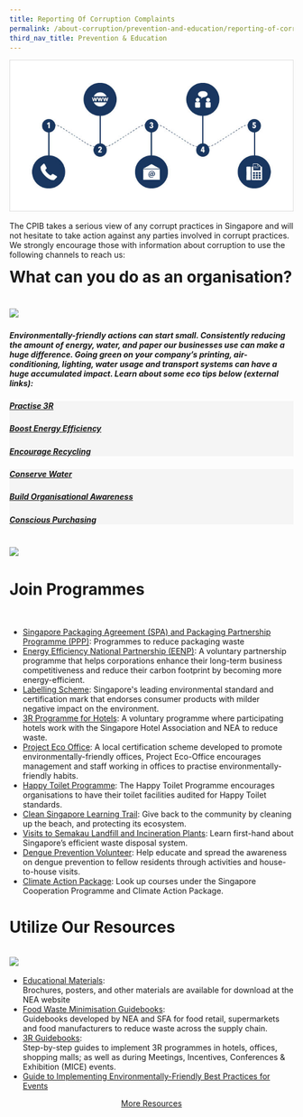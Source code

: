 ```yaml
---
title: Reporting Of Corruption Complaints
permalink: /about-corruption/prevention-and-education/reporting-of-corruption-complaints/
third_nav_title: Prevention & Education
---
```


<img src="/images/abt-corruption_rept-corruption-complaints.jpg" alt="reporting of corruption complaints">

The CPIB takes a serious view of any corrupt practices in Singapore and will not hesitate to take action against any parties involved in corrupt practices. We strongly encourage those with information about corruption to use the following channels to reach us:



<!-- not sure why margin top exists here -->
<h1 style="margin-top: 0px"><b> What can you do as an organisation?</b></h1>

<div class='container' id='org'>
    <div class='grid-row'>
        <div class='grid-column'>
            <img src="/images/take-action-4.svg" style="max-width:50vh; margin-top:20px">
        </div> 
    </div>
    <div>
    <h5>Environmentally-friendly actions can start small. Consistently reducing the amount of energy, water, and paper our businesses use can make a huge difference. Going green on your company’s printing, air-conditioning, lighting, water usage and transport systems can have a huge accumulated impact. Learn about some eco tips below <em>(external links):</em></h5>
    </div>
<!-- used id #org for line below to select link CSS instead of inline styles, refer to CSS -->
    <div class='grid-row' style="background-color:#f5f5f5;">
        <div class='grid-column'>
            <div>
            <h5><i class="fas fa-recycle"></i></h5></div>
            <div>
                <h5><a href="https://www.nea.gov.sg/our-services/waste-management/3r-programmes-and-resources/waste-minimisation-and-recycling/at-work">Practise 3R</a></h5>
            </div>
        </div>
        <div class='grid-column'>
            <div>
            <h5><i class="fas fa-plug"></i></h5></div>
            <div>
                <h5><a href="https://www.e2singapore.gov.sg/households/saving-energy-at-home/energy-saving-tips/more-energy-saving-practices-at-home">Boost Energy Efficiency</a></h5>
            </div>
        </div>
        <div class='grid-column'>
            <div>
            <h5><i class="fas fa-dumpster"></i></h5></div>
            <div>
                <h5><a href="https://www.sec.org.sg/ecooffice/waste-management-recycling.php">Encourage Recycling</a></h5>
            </div>
        </div>
    </div>
    <div class='grid-row' style="background-color:#f5f5f5;">
        <div class='grid-column'>
            <div>
            <h5><i class="fas fa-hand-holding-water"></i></h5></div>
            <div>
                <h5><a href="https://www.pub.gov.sg/savewater/atwork">Conserve Water</a></h5>
            </div>
        </div>
        <div class='grid-column'>
            <div>
            <h5><i class="fas fa-universal-access"></i></h5></div>
            <div>
                <h5><a href="https://www.sec.org.sg/ecooffice/organisational-awareness.php">Build Organisational Awareness</a></h5>
            </div>
        </div>
        <div class='grid-column'>
            <div>
            <h5><i class="fas fa-shopping-cart"></i></h5></div>
            <div>
                <h5><a href="https://www.sec.org.sg/ecooffice/purchasing-operation.php">Conscious Purchasing</a></h5>
            </div>
        </div>
    </div>
</div>

<br>

  <div class='grid-row'>
    <div class='grid-column'>
        <img src="/images/take-action-5.svg">
    </div>
    <div class='grid-column double-column'>
        <div class='lists'>
            <h1><b>Join Programmes</b></h1><br>
                <ul>
                <li><a href="https://www.nea.gov.sg/programmes-grants/schemes/singapore-packaging-arrangement">Singapore Packaging Agreement (SPA) and Packaging Partnership Programme (PPP)</a>: Programmes to reduce packaging waste</li>
                <li><a href="https://www.e2singapore.gov.sg/programmes-and-grants/programmes/energy-efficiency-national-partnership">Energy Efficiency National Partnership (EENP)</a>: A voluntary partnership programme that helps corporations enhance their long-term business competitiveness and reduce their carbon footprint by becoming more energy-efficient.</li>
                <li><a href="http://sgls.sec.org.sg/">Labelling Scheme</a>: Singapore&#39;s leading environmental standard and certification mark that endorses consumer products with milder negative impact on the environment.</li>
                <li><a href="https://www.nea.gov.sg/our-services/waste-management/3r-programmes-and-resources/waste-minimisation-and-recycling/at-work">3R Programme for Hotels</a>: A voluntary programme where participating hotels work with the Singapore Hotel Association and NEA to reduce waste.</li>
                <li><a href="https://sec.org.sg/our-programmes/eco-certifications/">Project Eco Office</a>: A local certification scheme developed to promote environmentally-friendly offices, Project Eco-Office encourages management and staff working in offices to practise environmentally-friendly habits.</li>
                <li><a href="http://www.toilet.org.sg/projects3_2.html">Happy Toilet Programme</a>: The Happy Toilet Programme encourages organisations to have their toilet facilities audited for Happy Toilet standards.</li>
                <li><a href="https://www.nea.gov.sg/programmes-grants/learning-journeys/clean-singapore-learning-trail">Clean Singapore Learning Trail</a>: Give back to the community by cleaning up the beach, and protecting its ecosystem.</li>
                <li><a href="https://www.nea.gov.sg/our-services/waste-management/3r-programmes-and-resources/waste-management-infrastructure/semakau-landfill">Visits to Semakau Landfill and Incineration Plants</a>: Learn first-hand about Singapore’s efficient waste disposal system.</li>
                <li><a href="https://www.nea.gov.sg/programmes-grants/volunteering">Dengue Prevention Volunteer</a>: Help educate and spread the awareness on dengue prevention to fellow residents through activities and house-to-house visits. </li>
                <li><a href="/../resources/cap-courses.docx">Climate Action Package</a>: Look up courses under the Singapore Cooperation Programme and Climate Action Package. </li>
                </ul>
        </div>
    </div>
</div>


<div class='grid-row' style="padding-bottom:0px">
    <div class='grid-column'>
            <h1><b>Utilize Our Resources</b></h1><br>
        <img src="/images/take-action-6.svg" style="max-width:33vh;">
    </div> 
</div>

-   [Educational Materials](https://www.nea.gov.sg/corporate-functions/resources/educational-materials/exhibits):  
Brochures, posters, and other materials are available for download at the NEA website
-   [Food Waste Minimisation Guidebooks](https://www.nea.gov.sg/our-services/waste-management/3r-programmes-and-resources/food-waste-management):  
Guidebooks developed by NEA and SFA for food retail, supermarkets and food manufacturers to reduce waste across the supply chain.
-   [3R Guidebooks](https://www.nea.gov.sg/our-services/waste-management/3r-programmes-and-resources/3r-guidebooks):  
Step-by-step guides to implement 3R programmes in hotels, offices, shopping malls; as well as during Meetings, Incentives, Conferences & Exhibition (MICE) events.
-   [Guide to Implementing Environmentally-Friendly Best Practices for Events](http://www.mse.gov.sg/top/faqs/guide-to-environmentally-friendly-practices-for-events)

<center><a class="button_david" href="/resources/">More Resources</a></center>
